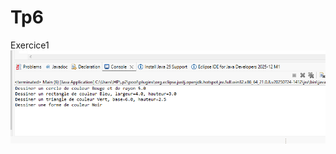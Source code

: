 # Tp6
Exercice1
 ![Image Alt](https://github.com/fe045001-netizen/Tp6/blob/main/Exercice1.png?raw=true)
